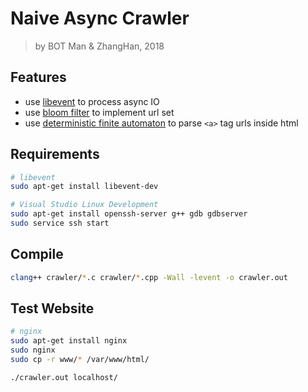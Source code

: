 # Naive Async Crawler

> by BOT Man & ZhangHan, 2018

## Features

- use [libevent](https://libevent.org) to process async IO
- use [bloom filter](https://en.wikipedia.org/wiki/Bloom_filter) to implement url set
- use [deterministic finite automaton](https://en.wikipedia.org/wiki/Deterministic_finite_automaton) to parse `<a>` tag urls inside html

## Requirements

``` bash
# libevent
sudo apt-get install libevent-dev

# Visual Studio Linux Development
sudo apt-get install openssh-server g++ gdb gdbserver
sudo service ssh start
```

## Compile

``` bash
clang++ crawler/*.c crawler/*.cpp -Wall -levent -o crawler.out
```

## Test Website

``` bash
# nginx
sudo apt-get install nginx
sudo nginx
sudo cp -r www/* /var/www/html/

./crawler.out localhost/
```
